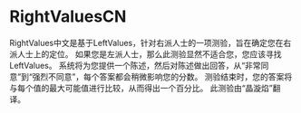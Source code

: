 # RightValuesCN
RightValues中文是基于LeftValues，针对右派人士的一项测验，旨在确定您在右派人士上的定位。 如果您是左派人士，那么此测验显然不适合您，您应该寻找LeftValues。 系统将为您提供一个陈述，然后对陈述做出回答，从“非常同意”到“强烈不同意”，每个答案都会稍微影响您的分数。 测验结束时，您的答案将与每个值的最大可能值进行比较，从而得出一个百分比。 此测验由“晶漩焰”翻译。
